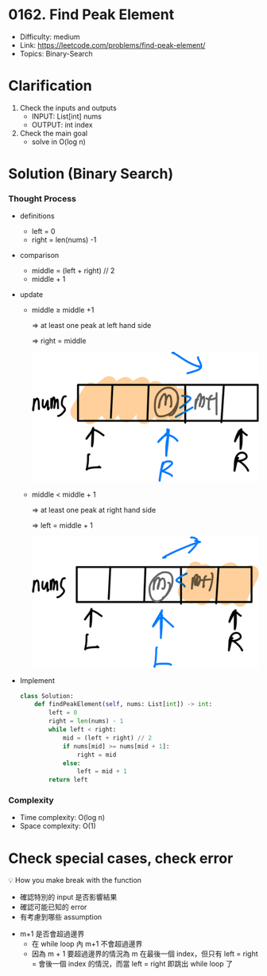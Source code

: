# 0162. Find Peak Element

* Difficulty: medium
* Link: https://leetcode.com/problems/find-peak-element/
* Topics: Binary-Search

# Clarification

1. Check the inputs and outputs
    - INPUT: List[int] nums
    - OUTPUT: int index
2. Check the main goal
    - solve in O(log n)

# Solution (Binary Search)

### Thought Process

- definitions
    - left = 0
    - right = len(nums) -1
- comparison
    - middle = (left + right) // 2
    - middle + 1
- update
    - middle ≥ middle +1
        
        ⇒ at least one peak at left hand side
        
        ⇒ right = middle
        
        ![Untitled](./Untitled.png)
        
    - middle < middle + 1
        
        ⇒ at least one peak at right hand side
        
        ⇒ left = middle + 1
        
        ![Untitled](./Untitled%201.png)
        
- Implement
    
    ```python
    class Solution:
        def findPeakElement(self, nums: List[int]) -> int:
            left = 0
            right = len(nums) - 1
            while left < right:
                mid = (left + right) // 2
                if nums[mid] >= nums[mid + 1]:
                    right = mid
                else:
                    left = mid + 1
            return left
    ```
    

### Complexity

- Time complexity: O(log n)
- Space complexity: O(1)

# Check special cases, check error

<aside>
💡 How you make break with the function

- 確認特別的 input 是否影響結果
- 確認可能已知的 error
- 有考慮到哪些 assumption
</aside>

- m+1 是否會超過邊界
    - 在 while loop 內 m+1 不會超過邊界
    - 因為 m + 1 要超過邊界的情況為 m 在最後一個 index，但只有 left = right = 會後一個 index 的情況，而當 left = right 即跳出 while loop 了
